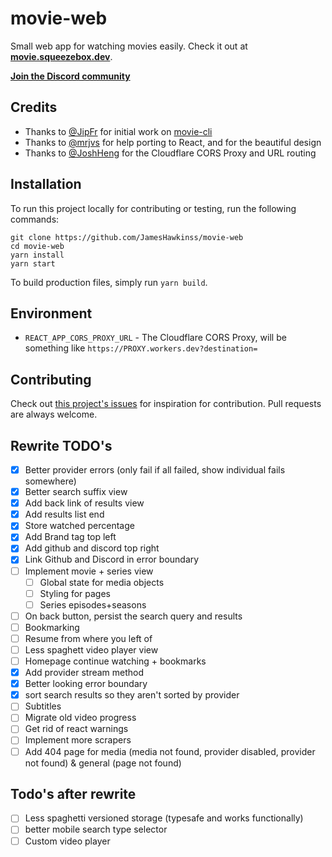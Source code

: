 # movie-web

Small web app for watching movies easily. Check it out at **[movie.squeezebox.dev](https://movie.squeezebox.dev)**.

**[Join the Discord community](https://discord.gg/vXsRvye8BS)**

## Credits

- Thanks to [@JipFr](https://github.com/JipFr) for initial work on [movie-cli](https://github.com/JipFr/movie-cli)
- Thanks to [@mrjvs](https://github.com/mrjvs) for help porting to React, and for the beautiful design
- Thanks to [@JoshHeng](https://github.com/JoshHeng/) for the Cloudflare CORS Proxy and URL routing

## Installation

To run this project locally for contributing or testing, run the following commands:

```
git clone https://github.com/JamesHawkinss/movie-web
cd movie-web
yarn install
yarn start
```

To build production files, simply run `yarn build`.

## Environment

- `REACT_APP_CORS_PROXY_URL` - The Cloudflare CORS Proxy, will be something like `https://PROXY.workers.dev?destination=`

## Contributing

Check out [this project's issues](https://github.com/JamesHawkinss/movie-web/issues) for inspiration for contribution. Pull requests are always welcome.

## Rewrite TODO's

- [x] Better provider errors (only fail if all failed, show individual fails somewhere)
- [x] Better search suffix view
- [x] Add back link of results view
- [x] Add results list end
- [x] Store watched percentage
- [x] Add Brand tag top left
- [X] Add github and discord top right
- [x] Link Github and Discord in error boundary
- [ ] Implement movie + series view
  - [ ] Global state for media objects
  - [ ] Styling for pages
  - [ ] Series episodes+seasons
- [ ] On back button, persist the search query and results
- [ ] Bookmarking
- [ ] Resume from where you left of
- [ ] Less spaghett video player view
- [ ] Homepage continue watching + bookmarks
- [x] Add provider stream method
- [x] Better looking error boundary
- [x] sort search results so they aren't sorted by provider
- [ ] Subtitles
- [ ] Migrate old video progress
- [ ] Get rid of react warnings
- [ ] Implement more scrapers
- [ ] Add 404 page for media (media not found, provider disabled, provider not found) & general (page not found)

## Todo's after rewrite

- [ ] Less spaghetti versioned storage (typesafe and works functionally)
- [ ] better mobile search type selector
- [ ] Custom video player
